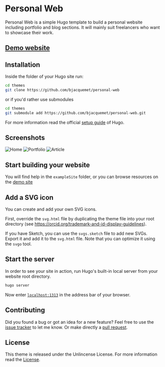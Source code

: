 # Personal Web

Personal Web is a simple Hugo template to build a personal website including portfolio and blog sections. It will mainly suit freelancers who want to showcase their work.

## [Demo website](https://personal-web-example.netlify.com/post/)

## Installation

Inside the folder of your Hugo site run:

```bash
cd themes
git clone https://github.com/bjacquemet/personal-web
```

or if you'd rather use submodules

```bash
cd themes
git submodule add https://github.com/bjacquemet/personal-web.git
```

For more information read the official [setup guide](https://gohugo.io/getting-started/installing/) of Hugo.

## Screenshots

![Home](https://raw.githubusercontent.com/bjacquemet/personal-web/master/images/screenshot.png)
![Portfolio](https://raw.githubusercontent.com/bjacquemet/personal-web/master/images/tn.png)
![Article](https://raw.githubusercontent.com/bjacquemet/personal-web/master/images/post.png)


## Start building your website
You will find help in the `exampleSite` folder, or you can browse resources on the [demo site](https://personal-web-example.netlify.com/post/)

## Add a SVG icon
You can create and add your own SVG icons.

First, override the `svg.html` file by duplicating the theme file into your root directory (see https://orcid.org/trademark-and-id-display-guidelines).

If you have Sketch, you can use the `svgs.sketch` file to add new SVGs. Export it and add it to the `svg.html` file. Note that you can  optimize it using the `svgo` tool.

## Start the server

In order to see your site in action, run Hugo's built-in local server from your website root directory.

```bash
hugo server
```

Now enter [`localhost:1313`](http://localhost:1313) in the address bar of your browser.


## Contributing

Did you found a bug or got an idea for a new feature? Feel free to use the [issue tracker](https://github.com/bjacquemet/personal-web/issues) to let me know. Or make directly a [pull request](https://github.com/bjacquemet/personal-web/pulls).


## License

This theme is released under the Unlincense License. For more information read the [License](https://github.com/bjacquemet/personal-web/blob/master/LICENSE).